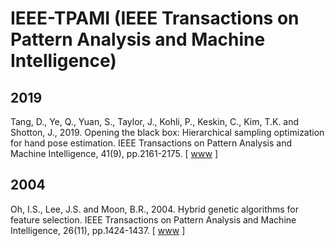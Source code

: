 # IEEE-TPAMI (IEEE Transactions on Pattern Analysis and Machine Intelligence)

## 2019

Tang, D., Ye, Q., Yuan, S., Taylor, J., Kohli, P., Keskin, C., Kim, T.K. and Shotton, J., 2019. Opening the black box: Hierarchical sampling optimization for hand pose estimation. IEEE Transactions on Pattern Analysis and Machine Intelligence, 41(9), pp.2161-2175. [ [www](https://ieeexplore.ieee.org/abstract/document/8386667) ]

## 2004

Oh, I.S., Lee, J.S. and Moon, B.R., 2004. Hybrid genetic algorithms for feature selection. IEEE Transactions on Pattern Analysis and Machine Intelligence, 26(11), pp.1424-1437. [ [www](https://ieeexplore.ieee.org/abstract/document/1335448) ]
